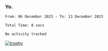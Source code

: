 ### Yo.

<!--START_SECTION:waka-->

```txt
From: 06 December 2023 - To: 13 December 2023

Total Time: 0 secs

No activity tracked
```

<!--END_SECTION:waka-->

[![trophy](https://github-profile-trophy.vercel.app/?username=njammy&row=2&column=3&theme=juicyfresh)](https://github.com/ryo-ma/github-profile-trophy)
